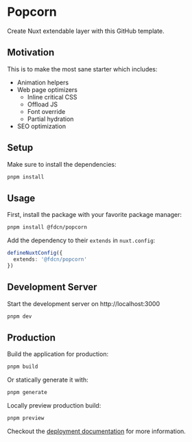 # Popcorn

Create Nuxt extendable layer with this GitHub template.

## Motivation
This is to make the most sane starter which includes:
- Animation helpers
- Web page optimizers
  - Inline critical CSS
  - Offload JS
  - Font override
  - Partial hydration
- SEO optimization

## Setup

Make sure to install the dependencies:

```bash
pnpm install
```

## Usage

First, install the package with your favorite package manager:

```bash
pnpm install @fdcn/popcorn
```

Add the dependency to their `extends` in `nuxt.config`:

```ts
defineNuxtConfig({
  extends: '@fdcn/popcorn'
})
```

## Development Server

Start the development server on http://localhost:3000

```bash
pnpm dev
```

## Production

Build the application for production:

```bash
pnpm build
```

Or statically generate it with:

```bash
pnpm generate
```

Locally preview production build:

```bash
pnpm preview
```

Checkout the [deployment documentation](https://nuxt.com/docs/getting-started/deployment) for more information.
